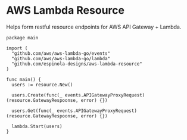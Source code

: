 # AWS Lambda Resource

Helps form restful resource endpoints for AWS API Gateway + Lambda.


```golang
package main

import (
  "github.com/aws/aws-lambda-go/events"
  "github.com/aws/aws-lambda-go/lambda"
  "github.com/espinola-designs/aws-lambda-resource"
)

func main() {
  users := resource.New() 

  users.Create(func(_ events.APIGatewayProxyRequest) (resource.GatewayRespoonse, error) {})

  users.Get(func(_ events.APIGatewayProxyRequest) (resource.GatewayRespoonse, error) {})

  lambda.Start(users)
}
```
